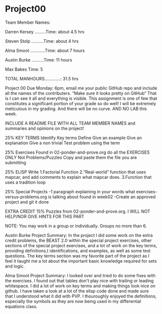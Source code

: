 # Project00
Team Member Names:

Darren Kersey .........Time: about 4.5 hrs

Steven Stolp ..........Time: about 4 hrs

Alma Smoot ............Time: about 7 hours

Austin Burke ..........Time: 11 hours

Max Bakes              Time: 5 

TOTAL MANHOURS.............: 31.5 hrs

Project 00
Due Monday: 6pm, email me your public GitHub repo and include all the names of the contributers.
“Make sure it looks pretty on GitHub”  That is I can see it all and everything is visible.
This assignment is one of few that constitutes a significant portion of your grade so do well!
I will be extremely meticulous in my grading. And there will be no curve. AND NO LAB this week.

INCLUDE A README FILE WITH ALL TEAM MEMBER NAMES and summaries and opinions on the project!

25%
KEY TERMS
Identify Key terms
Define
Give an example
Give an explanation
Give a non trivial Test problem using the term

25%
Exercises
Found in 02-ponder-and-prove.org do all the
EXERCISES ONLY
Not Problems/Puzzles
Copy and paste them the file you are submitting

25%
ELISP
Write
1.Factorial Function
2.“Real-world” function that uses mapcar, and add comments to explain what mapcar does.
3.Function that uses a tradition loop

25%
Special Projects
-1 paragraph explaining in your words what exercises-versus-problems.org is talking about found in week02
-Create an approved project and git it done

EXTRA CREDIT 15% 
Puzzles from 02-ponder-and-prove.org.  I WILL NOT HELP/NOR GIVE HINTS FOR THIS PART

NOTE: You may work in a group or individually. Groups no more than 6.

Austin Burke Project Summary:
In the project I did some work on the extra credit problems, the BEAST 2.0 within the special project exercises,
other sections of the special project exercises, and a lot of work on the key terms, providing definitions,t
identifications, and examples, as well as some test questions. The key terms section was my favorite part of 
the project as I feel it taught me a lot about the important basic knowledge required for sets and logic.

Alma Smoot Project Summary: 
I looked over and tried to do some fixes with the exercises. I found out that tables don't play nice
with trailing or leading whitespace. I did a lot of work on key terms and making things look nice on github.
I have taken a look at a lot of the elisp code done and made sure that I understood what it did with PVP.
I thouroughly enjoyed the definitions, especially the symbols as they are now being used in my differential
equations class.
